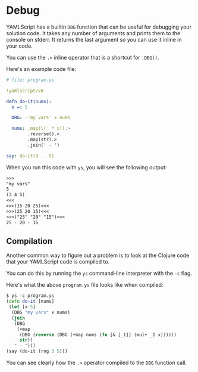 # Debug

YAMLScript has a builtin `DBG` function that can be useful for debugging your
solution code.
It takes any number of arguments and prints them to the console on stderr.
It returns the last argument so you can use it inline in your code.


You can use the `.>` inline operator that is a shortcut for `.DBG()`.

Here's an example code file:

```yaml
# file: program.ys

!yamlscript/v0

defn do-it(nums):
  x =: 5

  DBG: -'my vars' x nums

  nums: .map(\(_ * x)).>
        .reverse().>
        .map(str).>
        .join(' - ')

say: do-it(3 .. 5)
```

When you run this code with `ys`, you will see the following output:

```txt
>>>
"my vars"
5
(3 4 5)
<<<
>>>(15 20 25)<<<
>>>(25 20 15)<<<
>>>("25" "20" "15")<<<
25 - 20 - 15
```


## Compilation

Another common way to figure out a problem is to look at the Clojure code that
your YAMLScript code is compiled to.

You can do this by running the `ys` command-line interpreter with the `-c` flag.

Here's what the above `program.ys` file looks like when compiled:

```clojure
$ ys -c program.ys
(defn do-it [nums]
 (let [x 5]
  (DBG "my vars" x nums)
  (join
   (DBG
    (+map
     (DBG (reverse (DBG (+map nums (fn [& [_1]] (mul+ _1 x))))))
     str))
   " - ")))
(say (do-it (rng 3 5)))
```

You can see clearly how the `.>` operator compiled to the `DBG` function call.
